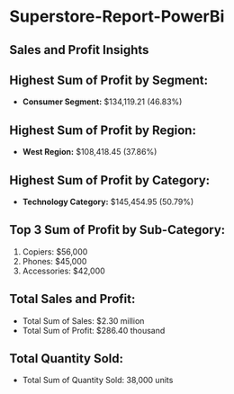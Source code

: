 # Superstore-Report-PowerBi

## Sales and Profit Insights

## Highest Sum of Profit by Segment:
- **Consumer Segment:** $134,119.21 (46.83%)

## Highest Sum of Profit by Region:
- **West Region:** $108,418.45 (37.86%)

## Highest Sum of Profit by Category:
- **Technology Category:** $145,454.95 (50.79%)

## Top 3 Sum of Profit by Sub-Category:
1. Copiers: $56,000
2. Phones: $45,000
3. Accessories: $42,000

## Total Sales and Profit:
- Total Sum of Sales: $2.30 million
- Total Sum of Profit: $286.40 thousand

## Total Quantity Sold:
- Total Sum of Quantity Sold: 38,000 units
